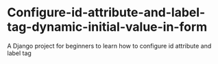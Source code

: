 # Configure-id-attribute-and-label-tag-dynamic-initial-value-in-form
A Django project for beginners to learn how to configure id attribute and label tag
